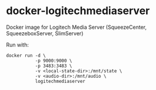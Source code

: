 # docker-logitechmediaserver

Docker image for Logitech Media Server (SqueezeCenter, SqueezeboxServer, SlimServer)

Run with:

```
docker run -d \
           -p 9000:9000 \
           -p 3483:3483 \
           -v <local-state-dir>:/mnt/state \
           -v <audio-dir>:/mnt/audio \
           logitechmediaserver
```

